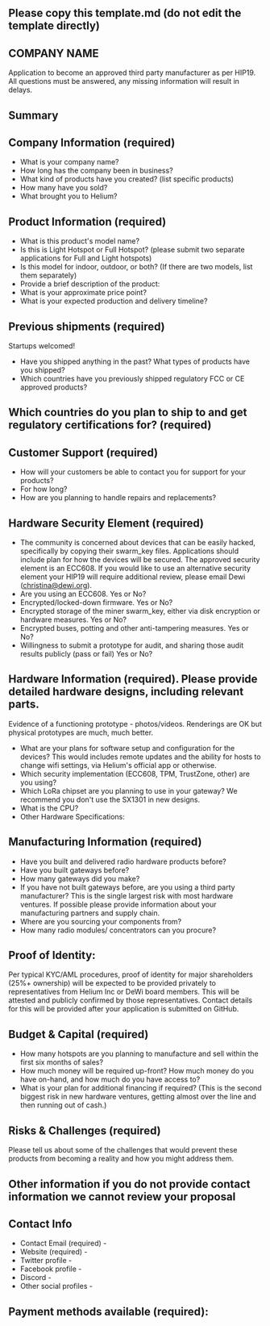 ## Please copy this template.md (do not edit the template directly)
## COMPANY NAME

Application to become an approved third party manufacturer as per HIP19. All questions must be answered, any missing information will result in delays.
## Summary

## Company Information (required)
* What is your company name?
* How long has the company been in business? 
* What kind of products have you created? (list specific products)
* How many have you sold? 
* What brought you to Helium? 

## Product Information (required)
* What is this product's model name? 
* Is this is Light Hotspot or Full Hotspot? (please submit two separate applications for Full and Light hotspots)
* Is this model for indoor, outdoor, or both? (If there are two models, list them separately)
* Provide a brief description of the product:
* What is your approximate price point? 
* What is your expected production and delivery timeline? 

## Previous shipments (required)
Startups welcomed!
* Have you shipped anything in the past? What types of products have you shipped?
* Which countries have you previously shipped regulatory FCC or CE approved products? 

## Which countries do you plan to ship to and get regulatory certifications for? (required)

## Customer Support (required)
* How will your customers be able to contact you for support for your products? 
* For how long? 
* How are you planning to handle repairs and replacements? 


## Hardware Security Element (required)
* The community is concerned about devices that can be easily hacked, specifically by copying their swarm_key files. Applications should include plan for how the devices will be secured. The approved security element is an ECC608. If you would like to use an alternative security element your HIP19 will require additional review, please email Dewi (christina@dewi.org).
* Are you using an ECC608. Yes or No?
* Encrypted/locked-down firmware. Yes or No? 
* Encrypted storage of the miner swarm_key, either via disk encryption or hardware measures. Yes or No?
* Encrypted buses, potting and other anti-tampering measures. Yes or No?
* Willingness to submit a prototype for audit, and sharing those audit results publicly (pass or fail) Yes or No?

## Hardware Information (required). Please provide detailed hardware designs, including relevant parts.
Evidence of a functioning prototype - photos/videos. Renderings are OK but physical prototypes are much, much better. 
* What are your plans for software setup and configuration for the devices?
This would includes remote updates and the ability for hosts to change wifi settings, via Helium's official app or otherwise. 
* Which security implementation (ECC608, TPM, TrustZone, other) are you using? 
* Which LoRa chipset are you planning to use in your gateway?
We recommend you don't use the SX1301 in new designs. 
* What is the CPU?
* Other Hardware Specifications: 

## Manufacturing Information (required)
* Have you built and delivered radio hardware products before?
* Have you built gateways before? 
* How many gateways did you make? 
* If you have not built gateways before, are you using a third party manufacturer? This is the single largest risk with most hardware ventures. If possible please provide information about your manufacturing partners and supply chain.
* Where are you sourcing your components from? 
* How many radio modules/ concentrators can you procure? 

## Proof of Identity:
Per typical KYC/AML procedures, proof of identity for major shareholders (25%+ ownership) will be expected to be provided privately to representatives from Helium Inc or DeWi board members. This will be attested and publicly confirmed by those representatives.
Contact details for this will be provided after your application is submitted on GitHub. 

## Budget & Capital (required)
* How many hotspots are you planning to manufacture and sell within the first six months of sales? 
* How much money will be required up-front? How much money do you have on-hand, and how much do you have access to? 
* What is your plan for additional financing if required? (This is the second biggest risk in new hardware ventures, getting almost over the line and then running out of cash.) 

## Risks & Challenges (required)
Please tell us about some of the challenges that would prevent these products from becoming a reality and how you might address them.

## Other information if you do not provide contact information we cannot review your proposal
## Contact Info 
* Contact Email (required) -
* Website (required) -
* Twitter profile -
* Facebook profile -
* Discord - 
* Other social profiles -


## Payment methods available (required):

